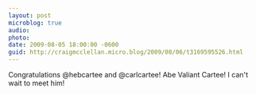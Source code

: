 ```yaml
---
layout: post
microblog: true
audio: 
photo: 
date: 2009-08-05 18:00:00 -0600
guid: http://craigmcclellan.micro.blog/2009/08/06/t3169595526.html
---
```

Congratulations @hebcartee and @carlcartee! Abe Valiant Cartee! I can't wait to meet him!
